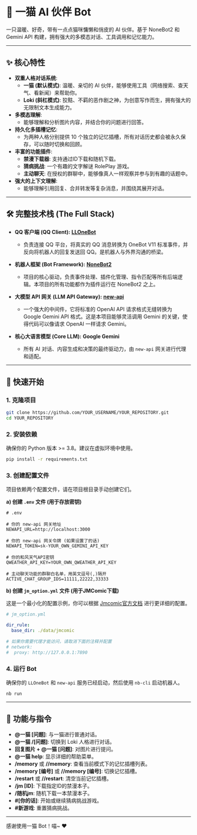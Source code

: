 # 🐾 一猫 AI 伙伴 Bot

一只温暖、好奇，带有一点点猫咪慵懒和俏皮的 AI 伙伴。基于 NoneBot2 和 Gemini API 构建，拥有强大的多模态对话、工具调用和记忆能力。

---

## ✨ 核心特性

*   **双重人格对话系统**:
    *   **一猫 (默认模式)**: 温暖、亲切的 AI 伙伴，能够使用工具（网络搜索、查天气、看新闻）来帮助你。
    *   **Loki (斜杠模式)**: 狡黠、不羁的恶作剧之神，为创意写作而生，拥有强大的无限制文本生成能力。
*   **多模态理解**:
    *   能够理解和分析图片内容，并结合你的问题进行回答。
*   **持久化多插槽记忆**:
    *   为两种人格分别提供 10 个独立的记忆插槽，所有对话历史都会被永久保存，可以随时切换和回顾。
*   **丰富的功能插件**:
    *   **禁漫下载器**: 支持通过ID下载和随机下载。
    *   **猜病挑战**: 一个有趣的文字解谜 RolePlay 游戏。
    *   **主动聊天**: 在授权的群聊中，能够像真人一样观察并参与到有趣的话题中。
*   **强大的上下文理解**:
    *   能够理解引用回复、合并转发等复杂消息，并围绕其展开对话。

---

## 🛠️ 完整技术栈 (The Full Stack)


*   **QQ 客户端 (QQ Client):** [**LLOneBot**](https://github.com/LLOneBot/LLOneBot)
    *   负责连接 QQ 平台，将真实的 QQ 消息转换为 OneBot V11 标准事件，并反向将机器人的回复发送回 QQ。是机器人与外界沟通的桥梁。

*   **机器人框架 (Bot Framework):** [**NoneBot2**](https://nonebot.dev/)
    *   项目的核心驱动，负责事件处理、插件化管理、指令匹配等所有后端逻辑。本项目的所有功能都作为插件运行在 NoneBot2 之上。

*   **大模型 API 网关 (LLM API Gateway):** [**new-api**](https://github.com/QuantumNous/new-api)
    *   一个强大的中间件，它将标准的 OpenAI API 请求格式无缝转换为 Google Gemini API 格式。这是本项目能够灵活调用 Gemini 的关键，使得代码可以像请求 OpenAI 一样请求 Gemini。

*   **核心大语言模型 (Core LLM):** **Google Gemini**
    *   所有 AI 对话、内容生成和决策的最终驱动力，由 `new-api` 网关进行代理和适配。

---

## 🚀 快速开始

### 1. 克隆项目

```bash
git clone https://github.com/YOUR_USERNAME/YOUR_REPOSITORY.git
cd YOUR_REPOSITORY
```

### 2. 安装依赖

确保你的 Python 版本 >= 3.8。建议在虚拟环境中使用。

```bash
pip install -r requirements.txt
```

### 3. 创建配置文件

项目依赖两个配置文件，请在项目根目录手动创建它们。

**a) 创建 `.env` 文件 (用于存放密钥)**

```env
# .env

# 你的 new-api 网关地址
NEWAPI_URL=http://localhost:3000

# 你的 new-api 网关令牌 (如果设置了的话)
NEWAPI_TOKEN=sk-YOUR_OWN_GEMINI_API_KEY

# 你的和风天气API密钥
QWEATHER_API_KEY=YOUR_OWN_QWEATHER_API_KEY

# 主动聊天功能的群聊白名单，用英文逗号(,)隔开
ACTIVE_CHAT_GROUP_IDS=11111,22222,33333
```

**b) 创建 `jm_option.yml` 文件 (用于JMComic下载)**

这是一个最小化的配置示例，你可以根据 [Jmcomic官方文档](https://github.com/hect0x7/Jmcomic-qt) 进行更详细的配置。

```yaml
# jm_option.yml

dir_rule:
  base_dir: ./data/jmcomic
  
# 如果你需要代理才能访问，请取消下面的注释并配置
# network:
#  proxy: http://127.0.0.1:7890
```

### 4. 运行 Bot

确保你的 `LLOneBot` 和 `new-api` 服务已经启动，然后使用 `nb-cli` 启动机器人。

```bash
nb run
```

---

## 📖 功能与指令

*   **@一猫 [问题]**: 与一猫进行普通对话。
*   **@一猫 /[问题]**: 切换到 Loki 人格进行对话。
*   **回复图片 + @一猫 [问题]**: 对图片进行提问。
*   **@一猫 help**: 显示详细的帮助菜单。
*   **/memory** 或 **//memory**: 查看当前模式下的记忆插槽列表。
*   **/memory [编号]** 或 **//memory [编号]**: 切换记忆插槽。
*   **/restart** 或 **//restart**: 清空当前记忆插槽。
*   **/jm [ID]**: 下载指定ID的禁漫本子。
*   **/随机jm**: 随机下载一本禁漫本子。
*   **#[你的话]**: 开始或继续猜病挑战游戏。
*   **#新游戏**: 重置猜病挑战。

---

感谢使用一猫 Bot！喵~ ❤️
